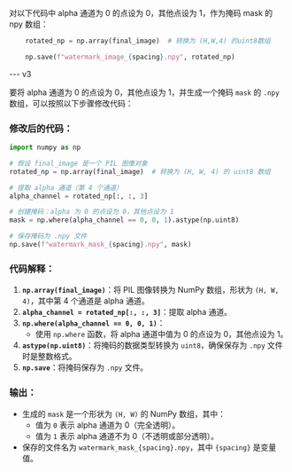 对以下代码中 alpha 通道为 0 的点设为 0，其他点设为 1，作为掩码 mask 的 npy 数组：

```python
    rotated_np = np.array(final_image)  # 转换为 (H,W,4) 的uint8数组

    np.save(f"watermark_image_{spacing}.npy", rotated_np)
```

--- v3

要将 alpha 通道为 0 的点设为 0，其他点设为 1，并生成一个掩码 `mask` 的 `.npy` 数组，可以按照以下步骤修改代码：

### 修改后的代码：

```python
import numpy as np

# 假设 final_image 是一个 PIL 图像对象
rotated_np = np.array(final_image)  # 转换为 (H, W, 4) 的 uint8 数组

# 提取 alpha 通道（第 4 个通道）
alpha_channel = rotated_np[:, :, 3]

# 创建掩码：alpha 为 0 的点设为 0，其他点设为 1
mask = np.where(alpha_channel == 0, 0, 1).astype(np.uint8)

# 保存掩码为 .npy 文件
np.save(f"watermark_mask_{spacing}.npy", mask)
```

### 代码解释：

1. **`np.array(final_image)`**：将 PIL 图像转换为 NumPy 数组，形状为 `(H, W, 4)`，其中第 4 个通道是 alpha 通道。
2. **`alpha_channel = rotated_np[:, :, 3]`**：提取 alpha 通道。
3. **`np.where(alpha_channel == 0, 0, 1)`**：
   - 使用 `np.where` 函数，将 alpha 通道中值为 0 的点设为 0，其他点设为 1。
4. **`astype(np.uint8)`**：将掩码的数据类型转换为 `uint8`，确保保存为 `.npy` 文件时是整数格式。
5. **`np.save`**：将掩码保存为 `.npy` 文件。

### 输出：

- 生成的 `mask` 是一个形状为 `(H, W)` 的 NumPy 数组，其中：
  - 值为 `0` 表示 alpha 通道为 0（完全透明）。
  - 值为 `1` 表示 alpha 通道不为 0（不透明或部分透明）。
- 保存的文件名为 `watermark_mask_{spacing}.npy`，其中 `{spacing}` 是变量值。


